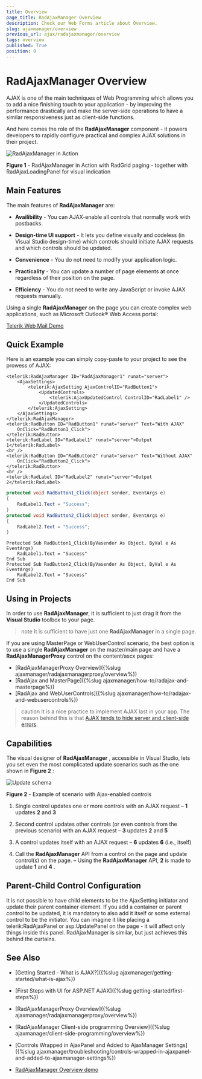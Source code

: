 ```yaml
---
title: Overview
page_title: RadAjaxManager Overview
description: Check our Web Forms article about Overview.
slug: ajaxmanager/overview
previous_url: ajax/radajaxmanager/overview
tags: overview
published: True
position: 0
---
```


# RadAjaxManager Overview



AJAX is one of the main techniques of Web Programming which allows you to add a nice finishing touch to your application - by improving the performance drastically and make the server-side operations to have a similar responsiveness just as client-side functions. 

And here comes the role of the **RadAjaxManager** component - it powers developers to rapidly configure practical and complex AJAX solutions in their project.

![RadAjaxManager in Action](images/AJAXinAction.gif)

**Figure 1** - RadAjaxManager in Action with RadGrid paging - together with RadAjaxLoadingPanel for visual indication


## Main Features

The main features of **RadAjaxManager** are:

* **Availibility** - You can AJAX-enable all controls that normally work with postbacks. 

* **Design-time UI support** - It lets you define visually and codeless (in Visual Studio design-time) which controls should initiate AJAX requests and which controls should be updated.

* **Convenience** - You do not need to modify your application logic.

* **Practicality** - You can update a number of page elements at once regardless of their position on the page.

* **Efficiency** - You do not need to write any JavaScript or invoke AJAX requests manually.

Using a single **RadAjaxManager** on the page you can create complex web applications, such as Microsoft Outlook® Web Access portal:

[Telerik Web Mail Demo](https://demos.telerik.com/aspnet-ajax/webmail/)

## Quick Example

Here is an example you can simply copy-paste to your project to see the prowess of AJAX:  
```ASP.NET
<telerik:RadAjaxManager ID="RadAjaxManager1" runat="server">
    <AjaxSettings>
        <telerik:AjaxSetting AjaxControlID="RadButton1">
            <UpdatedControls>
                <telerik:AjaxUpdatedControl ControlID="RadLabel1" />
            </UpdatedControls>
        </telerik:AjaxSetting>
    </AjaxSettings>
</telerik:RadAjaxManager>
<telerik:RadButton ID="RadButton1" runat="server" Text="With AJAX"
    OnClick="RadButton1_Click">
</telerik:RadButton>
<telerik:RadLabel ID="RadLabel1" runat="server">Output 1</telerik:RadLabel>
<br />
<telerik:RadButton ID="RadButton2" runat="server" Text="Without AJAX"
    OnClick="RadButton2_Click">
</telerik:RadButton>
<br />
<telerik:RadLabel ID="RadLabel2" runat="server">Output 2</telerik:RadLabel>
```
```C#
protected void RadButton1_Click(object sender, EventArgs e)
{
    RadLabel1.Text = "Success";
}
protected void RadButton2_Click(object sender, EventArgs e)
{
    RadLabel2.Text = "Success";
}
```
```VB
Protected Sub RadButton1_Click(ByVasender As Object, ByVal e As EventArgs)
    RadLabel1.Text = "Success"
End Sub
Protected Sub RadButton2_Click(ByVasender As Object, ByVal e As EventArgs)
    RadLabel2.Text = "Success"
End Sub
```



## Using in Projects

In order to use **RadAjaxManager**, it is sufficient to just drag it from the **Visual Studio** toolbox to your page.

>note It is sufficient to have just one **RadAjaxManager** in a single page.
>

If you are using MasterPage or WebUserControl scenario, the best option is to use a single **RadAjaxManager** on the master/main page and have a **RadAjaxManagerProxy** control on the content/ascx pages: 
* [RadAjaxManagerProxy Overview]({%slug ajaxmanager/radajaxmanagerproxy/overview%})
* [RadAjax and MasterPage]({%slug ajaxmanager/how-to/radajax-and-masterpage%})
* [RadAjax and WebUserControls]({%slug ajaxmanager/how-to/radajax-and-webusercontrols%})

>caution It is a nice practice to implement AJAX last in your app. The reason behind this is that [AJAX tends to hide server and client-side errors](https://www.telerik.com/support/kb/aspnet-ajax/ajaxmanager/details/get-more-descriptive-errors-by-disabling-ajax).
>

## Capabilities

The visual designer of **RadAjaxManager** , accessible in Visual Studio, lets you set even the most complicated update scenarios such as the one shown in **Figure 2** :

![Update schema](images/ControlsUpdate.png)

**Figure 2** - Example of scenario with Ajax-enabled controls

1. Single control updates one or more controls with an AJAX request – **1** updates **2** and **3**

2. Second control updates other controls (or even controls from the previous scenario) with an AJAX request – **3** updates **2** and **5**

3. A control updates itself with an AJAX request – **6** updates **6** (i.e., itself)

4. Call the **RadAjaxManager** API from a control on the page and update control(s) on the page. – Using the **RadAjaxManager** API, **2** is made to update **1** and **4** .

## Parent-Child Control Configuration

It is not possible to have child elements to be the AjaxSetting initiator and update their parent container element. If you add a container or parent control to be updated, it is mandatory to also add it itself or some external control to be the initiator. You can imagine it like placing a telerik:RadAjaxPanel or asp:UpdatePanel on the page - it will affect only things inside this panel. RadAjaxManager is similar, but just achieves this behind the curtains.


## See Also
 * [Getting Started - What is AJAX?]({%slug ajaxmanager/getting-started/what-is-ajax%})

 * [First Steps with UI for ASP.NET AJAX]({%slug getting-started/first-steps%})

 * [RadAjaxManagerProxy Overview]({%slug ajaxmanager/radajaxmanagerproxy/overview%})

 * [RadAjaxManager Client-side programming Overview]({%slug ajaxmanager/client-side-programming/overview%})
 
 * [Controls Wrapped in AjaxPanel and Added to AjaxManager Settings]({%slug ajaxmanager/troubleshooting/controls-wrapped-in-ajaxpanel-and-added-to-ajaxmanager-settings%})
 
 * [RadAjaxManager Overview demo](https://demos.telerik.com/aspnet-ajax/ajaxmanager/overview/defaultcs.aspx)

